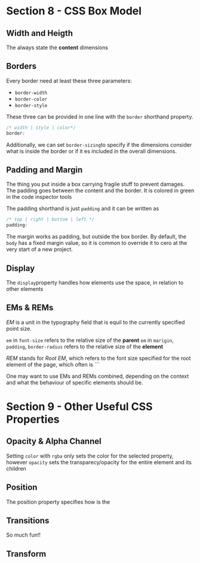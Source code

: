 # Section 8 - CSS Box Model

## Width and Heigth
The always state the **content** dimensions

## Borders 
Every border need at least these three parameters:
- `border-width`
- `border-color`
- `border-style`

These three can be provided in one line with the `border` shorthand property.
```css
/* width | style | color*/
border: 
```


Additionally, we can set `border-sizing`to specify if the dimensions consider what is inside the border or if it es included in the overall dimensions.

## Padding and Margin
The thing you put inside a box carrying fragile stuff to prevent damages. The padding goes between the content and the border. It is colored in green in the code inspector tools

The padding shorthand is just `padding` and it can be written as 

```css
/* top | right | bottom | left */
padding: 
```
The margin works as padding, but outside the box border.
By default, the `body` has a fixed margin value, so it is common to override it to cero at the very start of a new project.

## Display
The `display`property handles how elements use the space, in relation to other elements


## EMs & REMs

*EM* is a unit in the typography field that is equil to the currently specified point size.

`em` in `font-size` refers to the relative size of the **parent**
`em` in `marigin`, `padding`, `border-radius` refers to the relative size of the **element**

*REM* stands for *Root EM*, which refers to the font size specified for the root element of the page, which often is `<html>``

One may want to use EMs and REMs combined, depending on the context and what the behaviour of specific elements should be.


# Section 9 - Other Useful CSS Properties

## Opacity & Alpha Channel

Setting `color` with `rgba` only sets the color for the selected property, however `opacity` sets the transparecy/opacity for the entire element and its children

## Position

The position property specifies how is the 

## Transitions

So much fun!!

## Transform
